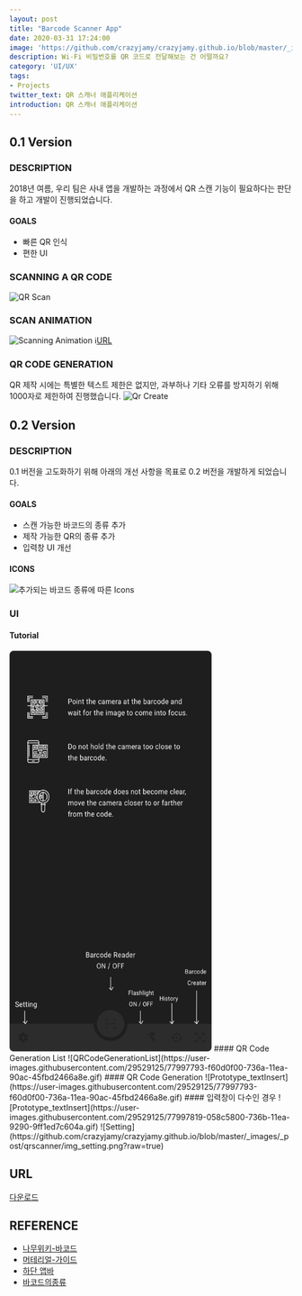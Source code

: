 ```yaml
---
layout: post
title: "Barcode Scanner App"
date: 2020-03-31 17:24:00
image: 'https://github.com/crazyjamy/crazyjamy.github.io/blob/master/_images/_thumbnail/qrscanner.png?raw=true'
description: Wi-Fi 비밀번호를 QR 코드로 전달해보는 건 어떨까요?
category: 'UI/UX'
tags:
- Projects
twitter_text: QR 스캐너 애플리케이션
introduction: QR 스캐너 애플리케이션
---
```


## 0.1 Version

### DESCRIPTION 
2018년 여름, 우리 팀은 사내 앱을 개발하는 과정에서 QR 스캔 기능이 필요하다는 판단을 하고 개발이 진행되었습니다. 

#### GOALS
- 빠른 QR 인식 
- 편한 UI
  
### SCANNING A QR CODE
![QR Scan](https://github.com/crazyjamy/crazyjamy.github.io/blob/master/_images/_post/qrscanner/Prototype_QR_Scanner_scanning_360-628.gif?raw=true)

### SCAN ANIMATION
![Scanning Animation](https://user-images.githubusercontent.com/29529125/77987124-ec2be180-7353-11ea-97c4-a6fbae1284a5.gif)
ℹ[URL](https://lottiefiles.com/18169-simple-scan-animation)

### QR CODE GENERATION
QR 제작 시에는 특별한 텍스트 제한은 없지만, 과부하나 기타 오류를 방지하기 위해 1000자로 제한하여 진행했습니다.
![Qr Create](https://github.com/crazyjamy/crazyjamy.github.io/blob/master/_images/_post/qrscanner/Prototype_QR_Scanner_create_360-628.gif?raw=true)




## 0.2 Version

### DESCRIPTION 
0.1 버전을 고도화하기 위해 아래의 개선 사항을 목표로 0.2 버전을 개발하게 되었습니다.

#### GOALS
- 스캔 가능한 바코드의 종류 추가
- 제작 가능한 QR의 종류 추가
- 입력창 UI 개선


#### ICONS
![추가되는 바코드 종류에 따른 Icons](https://user-images.githubusercontent.com/29529125/77995525-e986b780-7366-11ea-8872-8ec16e1dc849.png)

### UI
#### Tutorial
<img src="https://github.com/crazyjamy/crazyjamy.github.io/blob/master/_images/_post/qrscanner/img_tutorial.png?raw=true" alt="Tutorial" width="360">
#### QR Code Generation List
![QRCodeGenerationList](https://user-images.githubusercontent.com/29529125/77997793-f60d0f00-736a-11ea-90ac-45fbd2466a8e.gif)
#### QR Code Generation
![Prototype_textInsert](https://user-images.githubusercontent.com/29529125/77997793-f60d0f00-736a-11ea-90ac-45fbd2466a8e.gif)
#### 입력창이 다수인 경우
![Prototype_textInsert](https://user-images.githubusercontent.com/29529125/77997819-058c5800-736b-11ea-9290-9ff1ed7c604a.gif)
![Setting](https://github.com/crazyjamy/crazyjamy.github.io/blob/master/_images/_post/qrscanner/img_setting.png?raw=true)



## URL
[다운로드](https://play.google.com/store/apps/details?id=io.jmobile.jmscanner)


## REFERENCE
- [나무위키-바코드](https://namu.wiki/w/%EB%B0%94%EC%BD%94%EB%93%9C)
- [머테리얼-가이드](https://material.io/components/app-bars-bottom/)
- [하단 앱바](https://material.io/components/app-bars-bottom/#anatomy)
- [바코드의종류](https://docs.google.com/spreadsheets/d/12QsEy9Q259WckKjOmFr9uuO6wFndcBunB7rJhQDl1ak/edit?usp=sharing)
